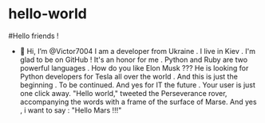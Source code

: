 # hello-world
#Hello friends !
- 👋 Hi, I’m @Victor7004
I am a developer from Ukraine .
I live in Kiev .
I'm glad to be on GitHub ! It's an honor for me .
Python and Ruby are two powerful languages .
How do you like Elon Musk ???
He is looking for Python developers for Tesla all over the world .
And this is just the beginning .
To be continued.
And yes for IT the future .
Your user is just one click away.
"Hello world," tweeted the Perseverance rover, accompanying the words with a frame of the surface of Marse.
And yes , i want to say : "Hello Mars !!!"
